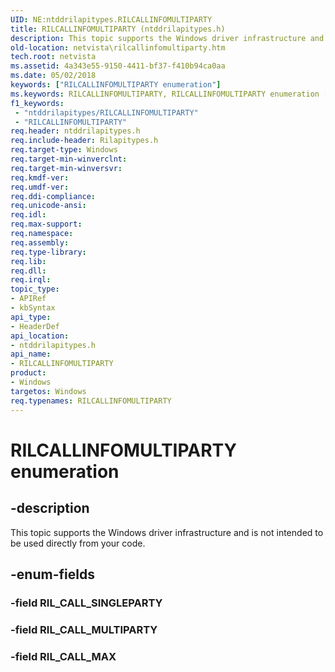 ```yaml
---
UID: NE:ntddrilapitypes.RILCALLINFOMULTIPARTY
title: RILCALLINFOMULTIPARTY (ntddrilapitypes.h)
description: This topic supports the Windows driver infrastructure and is not intended to be used directly from your code.
old-location: netvista\rilcallinfomultiparty.htm
tech.root: netvista
ms.assetid: 4a343e55-9150-4411-bf37-f410b94ca0aa
ms.date: 05/02/2018
keywords: ["RILCALLINFOMULTIPARTY enumeration"]
ms.keywords: RILCALLINFOMULTIPARTY, RILCALLINFOMULTIPARTY enumeration [Network Drivers Starting with Windows Vista], RIL_CALL_MAX, RIL_CALL_MULTIPARTY, netvista.rilcallinfomultiparty, ntddrilapitypes/RILCALLINFOMULTIPARTY, ntddrilapitypes/RIL_CALL_MAX, ntddrilapitypes/RIL_CALL_MULTIPARTY
f1_keywords:
 - "ntddrilapitypes/RILCALLINFOMULTIPARTY"
 - "RILCALLINFOMULTIPARTY"
req.header: ntddrilapitypes.h
req.include-header: Rilapitypes.h
req.target-type: Windows
req.target-min-winverclnt: 
req.target-min-winversvr: 
req.kmdf-ver: 
req.umdf-ver: 
req.ddi-compliance: 
req.unicode-ansi: 
req.idl: 
req.max-support: 
req.namespace: 
req.assembly: 
req.type-library: 
req.lib: 
req.dll: 
req.irql: 
topic_type:
- APIRef
- kbSyntax
api_type:
- HeaderDef
api_location:
- ntddrilapitypes.h
api_name:
- RILCALLINFOMULTIPARTY
product:
- Windows
targetos: Windows
req.typenames: RILCALLINFOMULTIPARTY
---
```


# RILCALLINFOMULTIPARTY enumeration


## -description


This topic supports the Windows driver infrastructure and is not intended to be used directly from your code.


## -enum-fields




### -field RIL_CALL_SINGLEPARTY


### -field RIL_CALL_MULTIPARTY


### -field RIL_CALL_MAX

